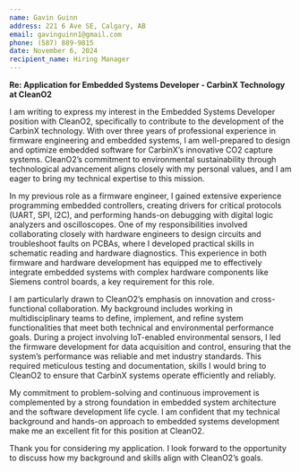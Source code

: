 ```yaml
---
name: Gavin Guinn  
address: 221 6 Ave SE, Calgary, AB  
email: gavinguinn1@gmail.com  
phone: (587) 889-9815  
date: November 6, 2024  
recipient_name: Hiring Manager  
---
```


**Re: Application for Embedded Systems Developer - CarbinX Technology at CleanO2**

I am writing to express my interest in the Embedded Systems Developer position with CleanO2, specifically to contribute to the development of the CarbinX technology. With over three years of professional experience in firmware engineering and embedded systems, I am well-prepared to design and optimize embedded software for CarbinX’s innovative CO2 capture systems. CleanO2’s commitment to environmental sustainability through technological advancement aligns closely with my personal values, and I am eager to bring my technical expertise to this mission.

In my previous role as a firmware engineer, I gained extensive experience programming embedded controllers, creating drivers for critical protocols (UART, SPI, I2C), and performing hands-on debugging with digital logic analyzers and oscilloscopes. One of my responsibilities involved collaborating closely with hardware engineers to design circuits and troubleshoot faults on PCBAs, where I developed practical skills in schematic reading and hardware diagnostics. This experience in both firmware and hardware development has equipped me to effectively integrate embedded systems with complex hardware components like Siemens control boards, a key requirement for this role.

I am particularly drawn to CleanO2’s emphasis on innovation and cross-functional collaboration. My background includes working in multidisciplinary teams to define, implement, and refine system functionalities that meet both technical and environmental performance goals. During a project involving IoT-enabled environmental sensors, I led the firmware development for data acquisition and control, ensuring that the system’s performance was reliable and met industry standards. This required meticulous testing and documentation, skills I would bring to CleanO2 to ensure that CarbinX systems operate efficiently and reliably.

My commitment to problem-solving and continuous improvement is complemented by a strong foundation in embedded system architecture and the software development life cycle. I am confident that my technical background and hands-on approach to embedded systems development make me an excellent fit for this position at CleanO2.

Thank you for considering my application. I look forward to the opportunity to discuss how my background and skills align with CleanO2’s goals.
